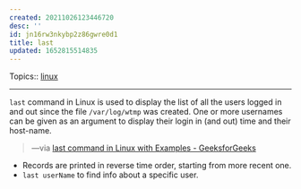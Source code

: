 ```yaml
---
created: 20211026123446720
desc: ''
id: jn16rw3nkybp2z86gwre0d1
title: last
updated: 1652815514835
---
```

   
Topics::  [linux](../topics/linux.md)   
   
   
---   
   
`last` command in Linux is used to display the list of all the users logged in and out since the file `/var/log/wtmp` was created. One or more usernames can be given as an argument to display their login in (and out) time and their host-name.   
   
> —via [last command in Linux with Examples - GeeksforGeeks](https://www.geeksforgeeks.org/last-command-in-linux-with-examples/)   
   
   
- Records are printed in reverse time order, starting from more recent one.   
- `last userName` to find info about a specific user.